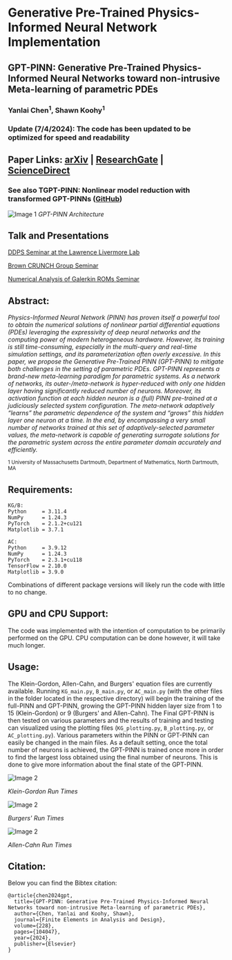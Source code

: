 # Generative Pre-Trained Physics-Informed Neural Network Implementation

## GPT-PINN: Generative Pre-Trained Physics-Informed Neural Networks toward non-intrusive Meta-learning of parametric PDEs

### Yanlai Chen<sup>1</sup>, Shawn Koohy<sup>1</sup>

### Update (7/4/2024): The code has been updated to be optimized for speed and readability 

## Paper Links: [arXiv](https://arxiv.org/abs/2303.14878) | [ResearchGate](https://www.researchgate.net/publication/369556903_GPT-PINN_Generative_Pre-Trained_Physics-Informed_Neural_Networks_toward_non-intrusive_Meta-learning_of_parametric_PDEs) | [ScienceDirect](https://www.sciencedirect.com/science/article/pii/S0168874X23001403)

### See also TGPT-PINN: Nonlinear model reduction with transformed GPT-PINNs ([GitHub](https://github.com/DuktigYajie/TGPT-PINN))

![Image 1](fig/GPT-PINN.png)
*GPT-PINN Architecture*

## Talk and Presentations
[DDPS Seminar at the Lawrence Livermore Lab](https://www.youtube.com/embed/ODA9Po4FVWA?si=z2p9SkprfGZy4aeZ)

[Brown CRUNCH Group Seminar](https://www.youtube.com/embed/wzHyOHV0ZeE?si=ehWaULam9PYJyFgB)

[Numerical Analysis of Galerkin ROMs Seminar](https://www.youtube.com/embed/KWaWH7xeVEg?si=OqtmATD2fmvMSRV1)

## Abstract: 
<em>Physics-Informed Neural Network (PINN) has proven itself a powerful tool to obtain the numerical solutions of nonlinear partial differential equations (PDEs) leveraging the expressivity of deep neural networks and the computing power of modern heterogeneous hardware. However, its training is still time-consuming, especially in the multi-query and real-time simulation settings, and its parameterization often overly excessive. In this paper, we propose the Generative Pre-Trained PINN (GPT-PINN) to mitigate both challenges in the setting of parametric PDEs. GPT-PINN represents a brand-new meta-learning paradigm for parametric systems. As a network of networks, its outer-/meta-network is hyper-reduced with only one hidden layer having significantly reduced number of neurons. Moreover, its activation function at each hidden neuron is a (full) PINN pre-trained at a judiciously selected system configuration. The meta-network adaptively “learns” the parametric dependence of the system and “grows” this hidden layer one neuron at a time. In the end, by encompassing a very small number of networks trained at this set of adaptively-selected parameter values, the meta-network is capable of generating surrogate solutions for the parametric system across the entire parameter domain accurately and efficiently.</em>

</sub></sub><sub>1</sup> University of Massachusetts Dartmouth, Department of Mathematics, North Dartmouth, MA</sub></sub><br>

## Requirements:
```
KG/B:
Python     = 3.11.4
NumPy      = 1.24.3
PyTorch    = 2.1.2+cu121
Matplotlib = 3.7.1

AC:
Python     = 3.9.12 
NumPy      = 1.24.3
PyTorch    = 2.3.1+cu118
TensorFlow = 2.10.0
Matplotlib = 3.9.0
```
Combinations of different package versions will likely run the code with little to no change.  

## GPU and CPU Support:
The code was implemented with the intention of computation to be primarily performed on the GPU. CPU computation can be done however, it will take much longer. 

## Usage:
The Klein-Gordon, Allen-Cahn, and Burgers' equation files are currently available. Running `KG_main.py`, `B_main.py`, or `AC_main.py` (with the other files in the folder located in the respective directory) will begin the training of the full-PINN and GPT-PINN, growing the GPT-PINN hidden layer size from 1 to 15 (Klein-Gordon) or 9 (Burgers' and Allen-Cahn). The Final GPT-PINN is then tested on various parameters and the results of training and testing can visualized using the plotting files (`KG_plotting.py`, `B_plotting.py`, or `AC_plotting.py`). Various parameters within the PINN or GPT-PINN can easily be changed in the main files. As a default setting, once the total number of neurons is achieved, the GPT-PINN is trained once more in order to find the largest loss obtained using the final number of neurons. This is done to give more information  about the final state of the GPT-PINN.

![Image 2](fig/KG_t1.png)

*Klein-Gordon Run Times*

![Image 2](fig/B_t1.png)

*Burgers' Run Times*

![Image 2](fig/AC_t1.png)

*Allen-Cahn Run Times*

## Citation:
Below you can find the Bibtex citation:
```
@article{chen2024gpt,
  title={GPT-PINN: Generative Pre-Trained Physics-Informed Neural Networks toward non-intrusive Meta-learning of parametric PDEs},
  author={Chen, Yanlai and Koohy, Shawn},
  journal={Finite Elements in Analysis and Design},
  volume={228},
  pages={104047},
  year={2024},
  publisher={Elsevier}
}
```
